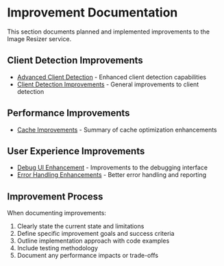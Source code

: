 # Improvement Documentation

This section documents planned and implemented improvements to the Image Resizer service.

## Client Detection Improvements

- [Advanced Client Detection](advanced-client-detection.md) - Enhanced client detection capabilities
- [Client Detection Improvements](client-detection-improvements.md) - General improvements to client detection

## Performance Improvements

- [Cache Improvements](cache-improvements-summary.md) - Summary of cache optimization enhancements

## User Experience Improvements

- [Debug UI Enhancement](debug-ui-enhancement.md) - Improvements to the debugging interface
- [Error Handling Enhancements](error-handling-enhancements.md) - Better error handling and reporting

## Improvement Process

When documenting improvements:

1. Clearly state the current state and limitations
2. Define specific improvement goals and success criteria
3. Outline implementation approach with code examples
4. Include testing methodology
5. Document any performance impacts or trade-offs
